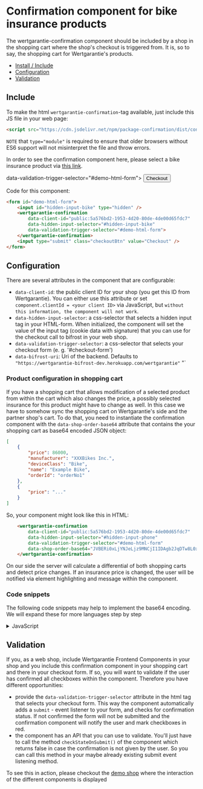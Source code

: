 # Confirmation component for bike insurance products

The wertgarantie-confirmation component should be included by a shop in the shopping cart where the shop's checkout is triggered from.
It is, so to say, the shopping cart for Wertgarantie's products.

* [Install / Include](#include)
* [Configuration](#configuration)
* [Validation](#validation)

## Include
To make the html `wertgarantie-confirmation`-tag available, just include this JS file in your web page:
```html
<script src="https://cdn.jsdelivr.net/npm/package-confirmation/dist/confirmation.min.js" type="module">
```
`NOTE` that `type="module"` is required to ensure that older browsers without ES6 support will not misinterpret the file and throw errors.

In order to see the confirmation component here, please select a bike insurance product via <a href="https://wertgarantie-ecom.github.io/bifrost-components/?path=/story/components-pop-up--bike-product-popup">this link</a>.

<form id="demo-html-form">
    <input id="hidden-input-bike" type="hidden" />
    <wertgarantie-confirmation
        data-client-id="public:5a576bd2-1953-4d20-80de-4de00d65fdc7"
        data-hidden-input-selector="#hidden-input-bike"
        data-bifrost-uri="https://wertgarantie-bifrost-dev.herokuapp.com/wertgarantie">
        data-validation-trigger-selector="#demo-html-form">
    </wertgarantie-confirmation>
    <input type="submit" class="checkoutBtn" value="Checkout" />
</form>

Code for this component: 

```html
<form id="demo-html-form">
    <input id="hidden-input-bike" type="hidden" />
    <wertgarantie-confirmation
        data-client-id="public:5a576bd2-1953-4d20-80de-4de00d65fdc7"
        data-hidden-input-selector="#hidden-input-bike"
        data-validation-trigger-selector="#demo-html-form">
    </wertgarantie-confirmation>
    <input type="submit" class="checkoutBtn" value="Checkout" />
</form>
```

## Configuration
There are several attributes in the component that are configurable:
* `data-client-id`: the public client ID for your shop (you get this ID from Wertgarantie). You can either use this attribute or set `component.clientId = <your client ID>` via JavaScript, but `without this information, the component will not work`.
* `data-hidden-input-selector`: a css-selector that selects a hidden input tag in your HTML-form. When initialized, the component will set the value of the input tag (cookie data with signature) that you can use for the checkout call to bifrost in your web shop.
* `data-validation-trigger-selector`: a css-selector that selects your checkout form (e. g. '#checkout-form') 
* `data-bifrost-uri`: Uri of the backend. Defaults to `"https://wertgarantie-bifrost-dev.herokuapp.com/wertgarantie"`
"`


### Product configuration in shopping cart
If you have a shopping cart that allows modification of a selected product from within the cart which also changes the price, a possibly selected insurance for this product might have to change as well.
In this case we have to somehow sync the shopping cart on Wertgarantie's side and the partner shop's cart. To do that, you need to instantiate the confirmation component with
the `data-shop-order-base64` attribute that contains the your shopping cart as base64 encoded JSON object:
```json
[
    {
        "price": 86000,
        "manufacturer": "XXXBikes Inc.",
        "deviceClass": "Bike",
        "name": "Example Bike",
        "orderId": "orderNo1"
    },
    {
        "price": "..."
    }      
]
```

So, your component might look like this in HTML:

```html
    <wertgarantie-confirmation
        data-client-id="public:5a576bd2-1953-4d20-80de-4de00d65fdc7"
        data-hidden-input-selector="#hidden-input-phone"
        data-validation-trigger-selector="#demo-html-form"
        data-shop-order-base64="JVBERi0xLjYNJeLjz9MNCjI1IDAgb2JqDTw8L0xpbmVhcml6ZWQgMS9MIDgxNTAyL08...">
    </wertgarantie-confirmation>
```

On our side the server will calculate a differential of both shopping carts and detect price changes. If an insurance price is changed, the user will be notified via element 
highlighting and message within the component. 


### Code snippets
The following code snippets may help to implement the base64 encoding. We will expand these for more languages step by step

<details>
<summary>JavaScript</summary> 

```javascript
const confirmationCompData = [];
confirmationCompData.push(...shoppingCartData.products.map(product => {
    return {
        price: product.selectedVariant.devicePrice,
        manufacturer: product.manufacturer,
        deviceClass: product.deviceClass,
        name: product.productName,
        orderItemId: product.orderItemId
    }
}));
const confirmationShopOrderBase64 = Buffer.from(JSON.stringify(confirmationCompData)).toString('base64');
```
</details>

## Validation

If you, as a web shop, include Wertgarantie Frontend Components in your shop and you include this confirmation component in your shopping cart and there in your checkout form. If so, you will want to validate if the user has confirmed all checkboxes within the component.
Therefore you have different opportunities:
* provide the `data-validation-trigger-selector` attribute in the html tag that selects your checkout form. This way the component automatically adds a `submit` - event listener to your form, and checks for confirmation status. If not confirmed the form will not be submitted and the confirmation component will notify the user and mark checkboxes in red.
* the component has an API that you can use to validate. You'll just have to call the method `checkStateOnSubmit()` of the component which returns false in case the confirmation is not given by the user. So you can call this method in your maybe already existing submit event listening method.

To see this in action, please checkout the [demo shop](https://wertgarantie-demo-shop-staging.herokuapp.com/demoshop) where the interaction of the different components is displayed 